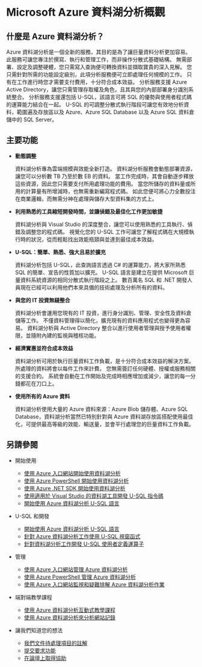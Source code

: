 <properties 
   pageTitle="Microsoft Azure 資料湖分析概觀 | Azure" 
   description="資料湖分析是 Azure 巨量資料計算服務，可讓您使用從雲端中的資料獲得的深入資訊，使用資料驅動您的業務，不論其所在位置和大小。 資料湖分析可以用最簡單、最可調整及最經濟的方式，達成這個目的。 " 
   services="data-lake-analytics" 
   documentationCenter="" 
   authors="mumian" 
   manager="paulettm" 
   editor="cgronlun"/>
 
<tags
   ms.service="data-lake-analytics"
   ms.devlang="na"
   ms.topic="article"
   ms.tgt_pltfrm="na"
   ms.workload="big-data" 
   ms.date="10/28/2015"
   ms.author="jgao"/>

# Microsoft Azure 資料湖分析概觀

## 什麼是 Azure 資料湖分析？

Azure 資料湖分析是一個全新的服務，其目的是為了讓巨量資料分析更加容易。 此服務可讓您專注於撰寫、執行和管理工作，而非操作分散式基礎結構。 無需部署、設定及調整硬體，您只需寫入查詢便可轉換資料並擷取寶貴的深入見解。 您只需針對所需的功能設定級別，此項分析服務便可立即處理任何規模的工作。 只有在工作進行時您才需要支付費用，十分符合成本效益。 分析服務支援 Azure Active Directory，讓您只需管理存取權及角色，且其與您的內部部署身分識別系統整合。 分析服務支援還包括 U-SQL，該語言可將 SQL 的優勢與使用者程式碼的運算能力結合在一起。 U-SQL 的可調整分散式執行階段可讓您有效地分析資料，範圍遍及存放區以及 Azure、Azure SQL Database 以及 Azure SQL 資料倉儲中的 SQL Server。


## 主要功能

- **動態調整** 

    資料湖分析專為雲端規模與效能全新打造。  資料湖分析服務會動態部署資源，讓您可以分析數 TB 乃至於數 EB 的資料。 當工作完成時，其會自動逐步釋放這些資源，因此您只需要支付所用處理功能的費用。 當您所儲存的資料量或所用的計算量有所增減時，也無需重新編寫程式碼。 如此您便可將心力全數投注在商業邏輯，而無需分神在處理與儲存大型資料集的方式上。 

- **利用熟悉的工具縮短開發時間，並讓偵錯及最佳化工作更加敏捷**

    資料湖分析與 Visual Studio 的深度整合，讓您可以使用熟悉的工具執行、偵錯及調整您的程式碼。 視覺化您的 U-SQL 工作可讓您了解程式碼在大規模執行時的狀況，從而輕鬆找出效能瓶頸與並達到最佳成本效益。 

- **U-SQL：簡單、熟悉、強大且易於擴充**

    資料湖分析包括 U-SQL，此查詢語言透過 C# 的運算能力，將大家所熟悉 SQL 的簡單、宣告的性質加以擴充。 U-SQL 語言是建立在提供 Microsoft 巨量資料系統資源的相同分散式執行階段之上。 數百萬名 SQL 和 .NET 開發人員現在已經可以利用他們本來具備的技術處理及分析所有的資料。

- **與您的 IT 投資無縫整合**

    資料湖分析會運用您現有的 IT 投資，進行身分識別、管理、安全性及資料倉儲等工作。 不僅資料管理得以簡化，擴充現有的資料應用程式也變得更為容易。 資料湖分析與 Active Directory 整合以進行使用者管理與授予使用者權限，並隨附內建的監視與稽核功能。

- **經濟實惠並符合成本效益**

    資料湖分析可用於執行巨量資料工作負載，是十分符合成本效益的解決方案。 所處理的資料將會以每件工作來計費。 您無需簽訂任何硬體、授權或服務相關的支援合約。 系統會自動在工作開始及完成時相應增加或減少，讓您的每一分錢都花在刀口上。 

- **使用所有的 Azure 資料**

    資料湖分析使用大量的 Azure 資料來源：Azure Blob 儲存體、Azure SQL Database，資料湖分析當然已特別針對與 Azure 資料湖存放區搭配使用最佳化，可提供最高等級的效能、輸送量，並會平行處理您的巨量資料工作負載。

## 另請參閱

- 開始使用
    - [使用 Azure 入口網站開始使用資料湖分析](data-lake-analytics-get-started-portal.md)
    - [使用 Azure PowerShell 開始使用資料湖分析](data-lake-analytics-get-started-powershell.md)
    - [使用 Azure .NET SDK 開始使用資料湖分析](data-lake-analytics-get-started-net-sdk.md)
    - [使用適用於 Visual Studio 的資料湖工具開發 U-SQL 指令碼](data-lake-analytics-data-lake-tools-get-started.md)
    - [開始使用 Azure 資料湖分析 U-SQL 語言](data-lake-analytics-u-sql-get-started.md)
    
- U-SQL 和開發
    - [開始使用 Azure 資料湖分析 U-SQL 語言](data-lake-analytics-u-sql-get-started.md)
    - [針對 Azure 資料湖分析工作使用 U-SQL 視窗函式](data-lake-analytics-use-window-functions.md)
    - [針對資料湖分析工作開發 U-SQL 使用者定義運算子](data-lake-analtyics-u-sql-develop-user-defined-operators.md)
    
- 管理
    - [使用 Azure 入口網站管理 Azure 資料湖分析](data-lake-analytics-manage-use-portal.md)
    - [使用 Azure PowerShell 管理 Azure 資料湖分析](data-lake-analytics-manage-use-powershell.md)
    - [使用 Azure 入口網站監視和疑難排解 Azure 資料湖分析作業](data-lake-analytics-monitor-and-troubleshoot-jobs-tutorial.md)

- 端對端教學課程
    - [使用 Azure 資料湖分析互動式教學課程](data-lake-analytics-use-interactive-tutorials.md)
    - [使用 Azure 資料湖分析來分析網站記錄](data-lake-analytics-analyze-weblogs.md)

- 讓我們知道您的想法
    - [我們文件待處理項目的註解](data-lake-analytics-documentation-backlog.md)
    - [提交要求功能](http://aka.ms/adlafeedback)
    - [在論壇上取得協助](http://aka.ms/adlaforums)




